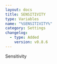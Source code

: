 ```yaml
---
layout: docs
title: SENSITIVITY
type: Variables
name: "%SENSITIVITY%"
category: Settings
changelog:
  - type: Added
    version: v0.8.6
---
```

Sensitivity
